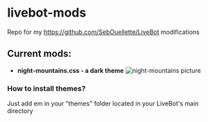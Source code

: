 # livebot-mods
Repo for my https://github.com/SebOuellette/LiveBot modifications

## Current mods:
* **night-mountains.css - a dark theme**
![night-mountains picture](https://your-mom.is-having.fun/612372ngq2nr.png)

### How to install themes?
Just add em in your "themes" folder located in your LiveBot's main directory

